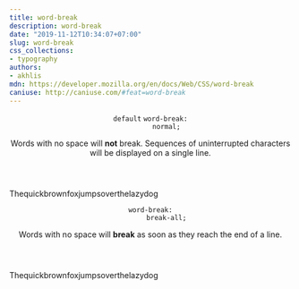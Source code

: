 ```yaml
---
title: word-break
description: word-break
date: "2019-11-12T10:34:07+07:00"
slug: word-break
css_collections:
- typography
authors:
- akhlis
mdn: https://developer.mozilla.org/en/docs/Web/CSS/word-break
caniuse: http://caniuse.com/#feat=word-break
---
```


<section class="example">
  <header class="example__header">
    <p class="example__name">
      <code class="example__default" data-tooltip="This is the property's default value">default</code>
      <code class="example__value" data-tooltip="Click to copy" data-clipboard-text="word-break: normal;">word-break:
        normal;</code>
    </p>
    <div class="example__description">
      <p>Words with no space will <strong>not</strong> break. Sequences of uninterrupted characters will be displayed
        on a single line.</p>
    </div>
  </header>
  <aside class="example__preview">
    <div class="example__browser"><i></i><i></i><i></i></div>
    <div class="example__output">
      <div class="property__example word-break  block block--alpha" id="word-break-normal">
        Thequickbrownfoxjumpsoverthelazydog</div>
    </div>
  </aside>
</section>
<section class="example">
  <header class="example__header">
    <p class="example__name">
      <code class="example__value" data-tooltip="Click to copy" data-clipboard-text="word-break: break-all;">word-break:
        break-all;</code>
    </p>
    <div class="example__description">
      <p>Words with no space will <strong>break</strong> as soon as they reach the end of a line.</p>
    </div>
  </header>
  <aside class="example__preview">
    <div class="example__browser"><i></i><i></i><i></i></div>
    <div class="example__output">
      <div class="property__example word-break  block block--alpha" id="word-break-break-all">
        Thequickbrownfoxjumpsoverthelazydog</div>
    </div>
  </aside>
</section>